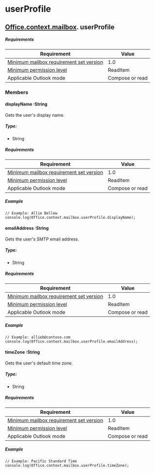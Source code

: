  

# userProfile

## [Office](Office.md)[.context](Office.context.md)[.mailbox](Office.context.mailbox.md). userProfile

##### Requirements

|Requirement| Value|
|---|---|
|[Minimum mailbox requirement set version](./tutorial-api-requirement-sets.md)| 1.0|
|[Minimum permission level](https://msdn.microsoft.com/EN-US/library/office/fp161087.aspx)| ReadItem|
|Applicable Outlook mode| Compose or read|

### Members

####  displayName :String

Gets the user's display name.

##### Type:

*   String

##### Requirements

|Requirement| Value|
|---|---|
|[Minimum mailbox requirement set version](./tutorial-api-requirement-sets.md)| 1.0|
|[Minimum permission level](https://msdn.microsoft.com/EN-US/library/office/fp161087.aspx)| ReadItem|
|Applicable Outlook mode| Compose or read|

##### Example

```
// Example: Allie Bellew
console.log(Office.context.mailbox.userProfile.displayName);
```

####  emailAddress :String

Gets the user's SMTP email address.

##### Type:

*   String

##### Requirements

|Requirement| Value|
|---|---|
|[Minimum mailbox requirement set version](./tutorial-api-requirement-sets.md)| 1.0|
|[Minimum permission level](https://msdn.microsoft.com/EN-US/library/office/fp161087.aspx)| ReadItem|
|Applicable Outlook mode| Compose or read|

##### Example

```
// Example: allieb@contoso.com
console.log(Office.context.mailbox.userProfile.emailAddress);
```

####  timeZone :String

Gets the user's default time zone.

##### Type:

*   String

##### Requirements

|Requirement| Value|
|---|---|
|[Minimum mailbox requirement set version](./tutorial-api-requirement-sets.md)| 1.0|
|[Minimum permission level](https://msdn.microsoft.com/EN-US/library/office/fp161087.aspx)| ReadItem|
|Applicable Outlook mode| Compose or read|

##### Example

```
// Example: Pacific Standard Time
console.log(Office.context.mailbox.userProfile.timeZone);
```